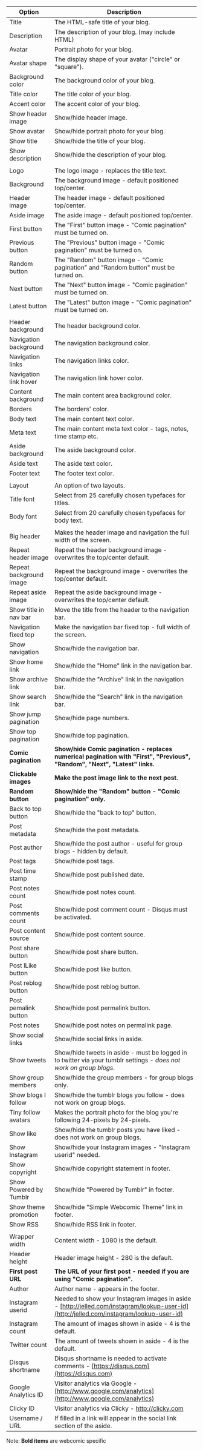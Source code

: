 | Option                    | Description                             | 
| ------------------------- | --------------------------------------- |
| Title                     | The HTML-safe title of your blog.
| Description               | The description of your blog. (may include HTML)
| Avatar                    | Portrait photo for your blog.
| Avatar shape              | The display shape of your avatar ("circle" or "square").
| Background color          | The background color of your blog.
| Title color               | The title color of your blog.
| Accent color              | The accent color of your blog.
| Show header image         | Show/hide header image.
| Show avatar               | Show/hide portrait photo for your blog.
| Show title                | Show/hide the title of your blog.
| Show description          | Show/hide the description of your blog.
|                           | 
| Logo                      | The logo image - replaces the title text.
| Background                | The background image - default positioned top/center. 
| Header image              | The header image - default positioned top/center.
| Aside image               | The aside image - default positioned top/center. 
| First button              | The "First" button image - "Comic pagination" must be turned on.
| Previous button           | The "Previous" button image - "Comic pagination" must be turned on.
| Random button             | The "Random" button image - "Comic pagination" and "Random button" must be turned on.
| Next button               | The "Next" button image - "Comic pagination" must be turned on.
| Latest button             | The "Latest" button image - "Comic pagination" must be turned on.
|                           | 
| Header background         | The header background color.
| Navigation background     | The navigation background color.
| Navigation links          | The navigation links color.
| Navigation link hover     | The navigation link hover color. 
| Content background        | The main content area background color.
| Borders                   | The borders' color.
| Body text                 | The main content text color.
| Meta text                 | The main content meta text color - tags, notes, time stamp etc.
| Aside background          | The aside background color.
| Aside text                | The aside text color.
| Footer text               | The footer text color.
|                           | 
| Layout                    | An option of two layouts.
| Title font                | Select from 25 carefully chosen typefaces for titles.
| Body font                 | Select from 20 carefully chosen typefaces for body text.
|                           | 
| Big header                | Makes the header image and navigation the full width of the screen.
| Repeat header image       | Repeat the header background image - overwrites the top/center default.
| Repeat background image   | Repeat the background image - overwrites the top/center default.
| Repeat aside image        | Repeat the aside background image - overwrites the top/center default.
| Show title in nav bar     | Move the title from the header to the navigation bar.
| Navigation fixed top      | Make the navigation bar fixed top - full width of the screen.
| Show navigation           | Show/hide the navigation bar.
| Show home link            | Show/hide the "Home" link in the navigation bar.
| Show archive link         | Show/hide the "Archive" link in the navigation bar.
| Show search link          | Show/hide the "Search" link in the navigation bar.
| Show jump pagination      | Show/hide page numbers.
| Show top pagination       | Show/hide top pagination.
| **Comic pagination**      | **Show/hide Comic pagination - replaces numerical pagination with "First", "Previous", "Random", "Next", "Latest" links.**
| **Clickable images**      | **Make the post image link to the next post.**
| **Random button**         | **Show/hide the "Random" button  - "Comic pagination" only.**
| Back to top button        | Show/hide the "back to top" button.
| Post metadata             | Show/hide the post metadata.
| Post author               | Show/hide the post author - useful for group blogs - hidden by default.
| Post tags                 | Show/hide post tags.
| Post time stamp           | Show/hide post published date.
| Post notes count          | Show/hide post notes count.
| Post comments count       | Show/hide post comment count - Disqus must be activated.
| Post content source       | Show/hide post content source.
| Post share button         | Show/hide post share button.
| Post lLike button         | Show/hide post like button.
| Post reblog button        | Show/hide post reblog button.
| Post pemalink button      | Show/hide post permalink button.
| Post notes                | Show/hide post notes on permalink page.
| Show social links         | Show/hide social links in aside.
| Show tweets               | Show/hide tweets in aside - must be logged in to twitter via your tumblr settings - _does not work on group blogs_.
| Show group members        | Show/hide the group members - for group blogs only.
| Show blogs I follow       | Show/hide the tumblr blogs you follow - does not work on group blogs.
| Tiny follow avatars       | Makes the portrait photo for the blog you're following 24-pixels by 24-pixels.
| Show like                 | Show/hide the tumblr posts you have liked - does not work on group blogs.
| Show Instagram            | Show/hide your Instagram images - "Instagram userid" needed.
| Show copyright            | Show/hide copyright statement in footer.
| Show Powered by Tumblr    | Show/hide "Powered by Tumblr" in footer.
| Show theme promotion      | Show/hide "Simple Webcomic Theme" link in footer.
| Show RSS                  | Show/hide RSS link in footer.
|                           | 
|Wrapper width              | Content width - 1080 is the default.
|Header height              | Header image height - 280 is the default.
|**First post URL**         | **The URL of your first post - needed if you are using "Comic pagination".**
|Author                     | Author name - appears in the footer.
|Instagram userid           | Needed to show your Instagram images in aside - [http://jelled.com/instagram/lookup-user-id](http://jelled.com/instagram/lookup-user-id)
|Instagram count            | The amount of images shown in aside - 4 is the default.
|Twitter count              | The amount of tweets shown in aside - 4 is the default.
|Disqus shortname           | Disqus shortname is needed to activate comments - [https://disqus.com](https://disqus.com)
|Google Analytics ID        | Visitor analytics via Google - [http://www.google.com/analytics](http://www.google.com/analytics)
|Clicky ID                  | Visitor analytics via Clicky - http://clicky.com
|Username / URL             | If filled in a link will appear in the social link section of the aside.


Note: **Bold items** are webcomic specific

